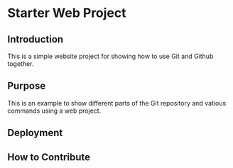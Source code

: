 # Starter Web Project

## Introduction

This is a simple website project for showing how to use Git and Github together.

## Purpose

This is an example to show different parts of the Git repository and vatious commands using a web project.

## Deployment

## How to Contribute
